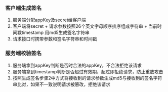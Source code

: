 ### 客户端生成签名
1. 服务端分配appKey及secret给客户端
2. 客户端将secret + 请求参数按照26个英文字母顺序排序组成字符串 + 当前时间戳timestamp 用md5生成签名字符串
3. 请求接口时携带参数和签名字符串和时间戳

### 服务端校验签名
1. 服务端拿到appKey判断是否时合法的appKey，不合法拒绝该请求
2. 服务端拿到timestamp判断是否超过有效期，超过即拒绝请求，防止重放攻击
3. 按照生成签名步骤2中方式将接收到的请求参数生成md5与接收到的签名字符串比对，如果不一致说明请求被篡改，拒绝该请求
